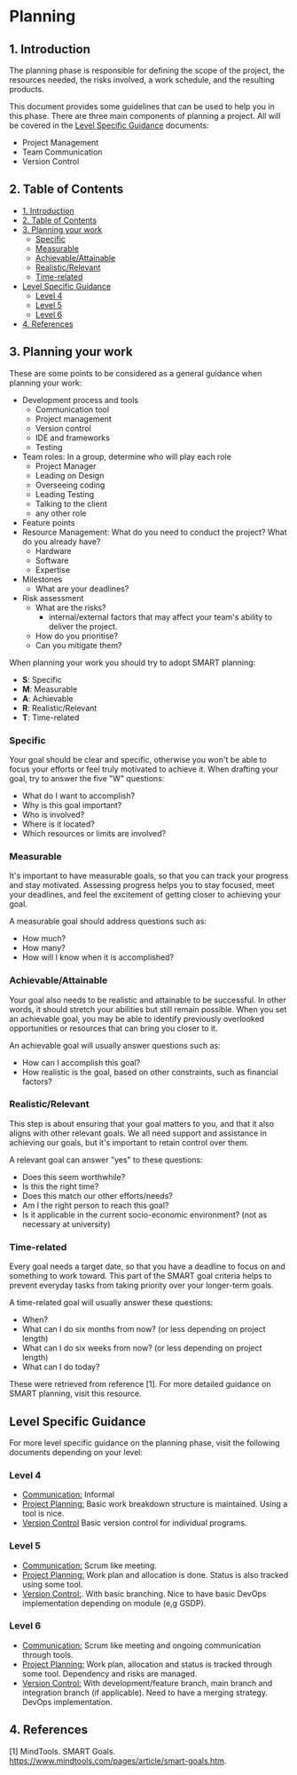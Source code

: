 # Planning <!-- omit in toc -->

## 1. Introduction

The planning phase is responsible for defining the scope of the project, the resources needed, the risks involved, a work schedule, and the resulting products.

This document provides some guidelines that can be used to help you in this phase. There are three main components of planning a project. All will be covered in the [Level Specific Guidance](#level-specific-guidance) documents:

- Project Management
- Team Communication
- Version Control

## 2. Table of Contents

- [1. Introduction](#1-introduction)
- [2. Table of Contents](#2-table-of-contents)
- [3. Planning your work](#3-planning-your-work)
  - [Specific](#specific)
  - [Measurable](#measurable)
  - [Achievable/Attainable](#achievableattainable)
  - [Realistic/Relevant](#realisticrelevant)
  - [Time-related](#time-related)
- [Level Specific Guidance](#level-specific-guidance)
  - [Level 4](#level-4)
  - [Level 5](#level-5)
  - [Level 6](#level-6)
- [4. References](#4-references)

## 3. Planning your work

These are some points to be considered as a general guidance when planning your work:

- Development process and tools
  - Communication tool
  - Project management
  - Version control
  - IDE and frameworks
  - Testing
- Team roles: In a group, determine who will play each role
  - Project Manager
  - Leading on Design
  - Overseeing coding
  - Leading Testing
  - Talking to the client
  - any other role
- Feature points
- Resource Management: What do you need to conduct the project? What do you already have?
  - Hardware
  - Software
  - Expertise
- Milestones
  - What are your deadlines?
- Risk assessment
  - What are the risks?
    - internal/external factors that may affect your team's ability to deliver the project.
  - How do you prioritise?
  - Can you mitigate them?

When planning your work you should try to adopt SMART planning:

- **S**: Specific
- **M**: Measurable
- **A**: Achievable
- **R**: Realistic/Relevant
- **T**: Time-related

### Specific

Your goal should be clear and specific, otherwise you won't be able to focus your efforts or feel truly motivated to achieve it. When drafting your goal, try to answer the five "W" questions:

- What do I want to accomplish?
- Why is this goal important?
- Who is involved?
- Where is it located?
- Which resources or limits are involved?

### Measurable

It's important to have measurable goals, so that you can track your progress and stay motivated. Assessing progress helps you to stay focused, meet your deadlines, and feel the excitement of getting closer to achieving your goal.

A measurable goal should address questions such as:

- How much?
- How many?
- How will I know when it is accomplished?

### Achievable/Attainable

Your goal also needs to be realistic and attainable to be successful. In other words, it should stretch your abilities but still remain possible. When you set an achievable goal, you may be able to identify previously overlooked opportunities or resources that can bring you closer to it.

An achievable goal will usually answer questions such as:

- How can I accomplish this goal?
- How realistic is the goal, based on other constraints, such as financial factors?

### Realistic/Relevant

This step is about ensuring that your goal matters to you, and that it also aligns with other relevant goals. We all need support and assistance in achieving our goals, but it's important to retain control over them.

A relevant goal can answer "yes" to these questions:

- Does this seem worthwhile?
- Is this the right time?
- Does this match our other efforts/needs?
- Am I the right person to reach this goal?
- Is it applicable in the current socio-economic environment? (not as necessary at university)

### Time-related

Every goal needs a target date, so that you have a deadline to focus on and something to work toward. This part of the SMART goal criteria helps to prevent everyday tasks from taking priority over your longer-term goals.

A time-related goal will usually answer these questions:

- When?
- What can I do six months from now? (or less depending on project length)
- What can I do six weeks from now? (or less depending on project length)
- What can I do today?

These were retrieved from reference [1]. For more detailed guidance on SMART planning, visit this resource.

## Level Specific Guidance

For more level specific guidance on the planning phase, visit the following documents depending on your level:

### Level 4

- [Communication:](team-communication/level-4/level-4-team-communication-guidelines.md) Informal
- [Project Planning:](project-management/level-4/level-4-management-guidelines.md) Basic work breakdown structure is maintained. Using a tool is nice.
- [Version Control](version-control/level-4-git-instructions.md) Basic version control for individual programs.

### Level 5

- [Communication:](team-communication/level-5/level-5-team-communication-guidelines.md) Scrum like meeting.
- [Project Planning:](project-management/level-5/level-5-management-guidelines.md) Work plan and allocation is done. Status is also tracked using some tool.
- [Version Control:](version-control/level-5-git-instructions.md). With basic branching. Nice to have basic DevOps implementation depending on module (e,g GSDP).

### Level 6

- [Communication:](team-communication/level-6/level-6-team-communication-guidelines.md) Scrum like meeting and ongoing communication through tools.
- [Project Planning:](project-management/level-6/level-6-management-guidelines.md) Work plan, allocation and status is tracked through some tool. Dependency and risks are managed.
- [Version Control:](version-control/level-6-git-instructions.md) With development/feature branch, main branch and integration branch (if applicable). Need to have a merging strategy. DevOps implementation.

## 4. References

[1] MindTools. SMART Goals. <https://www.mindtools.com/pages/article/smart-goals.htm>.
